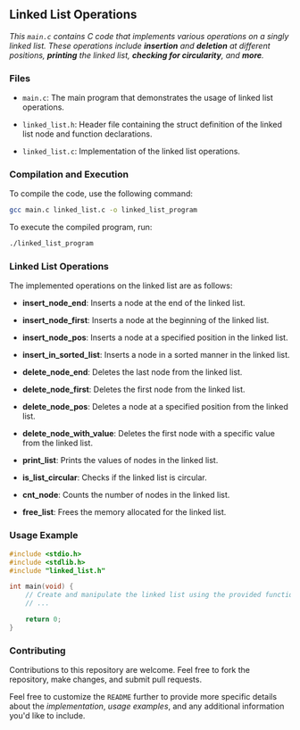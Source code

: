 ## Linked List Operations

*This `main.c` contains C code that implements various operations on a singly linked list. These operations include **insertion** and **deletion** at different positions, **printing** the linked list, **checking for circularity**, and **more**.*

### Files
- `main.c`: The main program that demonstrates the usage of linked list operations.

- `linked_list.h`: Header file containing the struct definition of the linked list node and function declarations.

- `linked_list.c`: Implementation of the linked list operations.

### Compilation and Execution

To compile the code, use the following command:

``` bash
gcc main.c linked_list.c -o linked_list_program
```

To execute the compiled program, run:

``` bash
./linked_list_program
```

### Linked List Operations

The implemented operations on the linked list are as follows:

- **insert_node_end**: Inserts a node at the end of the linked list.

- **insert_node_first**: Inserts a node at the beginning of the linked list.

- **insert_node_pos**: Inserts a node at a specified position in the linked list.


- **insert_in_sorted_list**: Inserts a node in a sorted manner in the linked list.

- **delete_node_end**: Deletes the last node from the linked list.

- **delete_node_first**: Deletes the first node from the linked list.

- **delete_node_pos**: Deletes a node at a specified position from the linked list.

- **delete_node_with_value**: Deletes the first node with a specific value from the linked list.

- **print_list**: Prints the values of nodes in the linked list.

- **is_list_circular**: Checks if the linked list is circular.

- **cnt_node**: Counts the number of nodes in the linked list.

- **free_list**: Frees the memory allocated for the linked list.

### Usage Example

``` c
#include <stdio.h>
#include <stdlib.h>
#include "linked_list.h"

int main(void) {
    // Create and manipulate the linked list using the provided functions
    // ...

    return 0;
}
```

### Contributing

Contributions to this repository are welcome. Feel free to fork the repository, make changes, and submit pull requests.


Feel free to customize the `README` further to provide more specific details about the *implementation*, *usage examples*, and any additional information you'd like to include.
